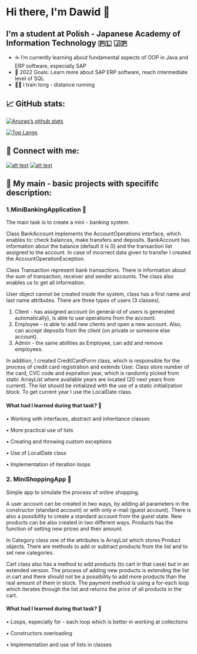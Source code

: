 # Hi there, I'm Dawid 👋 
  
## I'm a student at Polish - Japanese Academy of Information Technology 🇵🇱 🇯🇵

- ☕ I’m currently learning about fundamental aspects of OOP in Java and ERP software, especially SAP
- 💫 2022 Goals: Learn more about SAP ERP software, reach intermediate level of SQL
- 🏃‍♂️ I train long - distance running

##  📈 GitHub stats:

[![Anurag’s github stats](https://github-readme-stats.vercel.app/api?username=dawidsado)](https://github.com/dawidsado)

[![Top Langs](https://github-readme-stats.vercel.app/api/top-langs/?username=dawidsado&layout=compact)](https://github.com/dawidsado)

##  🤝 Connect with me:

[![alt text][1.1]][1]
[![alt text][2.1]][2]

[1.1]: https://user-images.githubusercontent.com/77989461/175812672-192d6cac-f990-4d13-bcf0-4f319a531350.png (linkedin icon)
[1]: https://www.linkedin.com/in/dawid-sadownik-429468236/
[2.1]: https://cdn-icons-png.flaticon.com/512/1409/1409946.png (instagram icon)
[2]: https://www.instagram.com/dawidsado_/

## 📁 My main - basic projects with specififc description:

### 1.MiniBankingApplication 🏦 

<!-- Based on excercise from programming classes in second semester -->

The main task is to create a mini - banking system.

Class BankAccount implements the AccountOperations interface, which enables to: check balances, make transfers and deposits. 
BankAccount has information about the balance (default it is 0) and the transaction list assigned to the account.
In case of incorrect data given to transfer I created the AccountOperationException.

Class Transaction represent bank transactions. There is information about the sum of transaction, receiver and sender accounts. The class also enables us to get all information.

User object cannot be created inside the system, class has a first name and last name attributes.
There are three types of users (3 classes).
1.	Client - has assigned account (in general-id of users is generated automatically), is able to use operations from the account.
2.	Employee - is able to add new clients and open a new account. Also, can accept deposits from the client (on private or someone else account).
3.	Admin - the same abilities as Employee, can add and remove employees.

In addition, I created CreditCardForm class, which is responsible for the process of credit card registration and extends User. Class store number of the card, CVC code and expiration year, which is randomly picked from static ArrayList where available years are located (20 next years from current). The list should be initialized with the use of a static initialization block. To get current year I use the LocalDate class.

#### What had I learned during that task? 🤔

•	Working with interfaces, abstract and inheritance classes

•	More practical use of lists

•	Creating and throwing custom exceptions

•	Use of LocalDate class 

•	Implementation of iteration loops


### 2. MiniShoppingApp 🛒

<!-- Also based on excercise from programming classes in second semester -->

Simple app to simulate the process of online shopping. 

A user account can be created in two ways, by adding all parameters in the constructor (standard account) or with only e-mail (guest account). There is also a possibility to create a standard account from the guest state. New products can be also created in two different ways. Products has the function of setting new prices and their amount.

In Category  class one of the attributes is ArrayList which stores Product objects. There are methods to add or subtract products from the list and to set new categories.

Cart class also has a method to add products (to cart in that case) but in an extended version. The process of adding new products is extending the list in cart and there should not be a possibility to add more products than the real amount of them in stock. The payment method is using a for-each loop which iterates through the list and returns the price of all products in the cart.

#### What had I learned during that task? 🤔

•	Loops, especially for - each loop which is better in working at collections

•	Constructors overloading

•	Implementation and use of lists in classes
